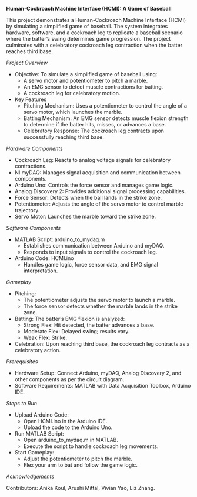**Human-Cockroach Machine Interface (HCMI): A Game of Baseball**

This project demonstrates a Human-Cockroach Machine Interface (HCMI) by simulating a simplified game of baseball. The system integrates hardware, software, and a cockroach leg to replicate a baseball scenario where the batter’s swing determines game progression. The project culminates with a celebratory cockroach leg contraction when the batter reaches third base.

_Project Overview_
- Objective: To simulate a simplified game of baseball using:
  - A servo motor and potentiometer to pitch a marble.
  - An EMG sensor to detect muscle contractions for batting.
  - A cockroach leg for celebratory motion.
- Key Features
  - Pitching Mechanism: Uses a potentiometer to control the angle of a servo motor, which launches the marble.
  - Batting Mechanism: An EMG sensor detects muscle flexion strength to determine if the batter hits, misses, or advances a base.
  - Celebratory Response: The cockroach leg contracts upon successfully reaching third base.

_Hardware Components_
- Cockroach Leg: Reacts to analog voltage signals for celebratory contractions.
- NI myDAQ: Manages signal acquisition and communication between components.
- Arduino Uno: Controls the force sensor and manages game logic.
- Analog Discovery 2: Provides additional signal processing capabilities.
- Force Sensor: Detects when the ball lands in the strike zone.
- Potentiometer: Adjusts the angle of the servo motor to control marble trajectory.
- Servo Motor: Launches the marble toward the strike zone.

_Software Components_
- MATLAB Script: arduino_to_mydaq.m
  - Establishes communication between Arduino and myDAQ.
  - Responds to input signals to control the cockroach leg.
- Arduino Code: HCMI.ino
    - Handles game logic, force sensor data, and EMG signal interpretation.

_Gameplay_
- Pitching:
  - The potentiometer adjusts the servo motor to launch a marble.
  - The force sensor detects whether the marble lands in the strike zone.
- Batting: The batter’s EMG flexion is analyzed:
  - Strong Flex: Hit detected, the batter advances a base.
  - Moderate Flex: Delayed swing; results vary.
  - Weak Flex: Strike.
- Celebration: Upon reaching third base, the cockroach leg contracts as a celebratory action.

_Prerequisites_
- Hardware Setup: Connect Arduino, myDAQ, Analog Discovery 2, and other components as per the circuit diagram.
- Software Requirements: MATLAB with Data Acquisition Toolbox, Arduino IDE.

_Steps to Run_
- Upload Arduino Code:
  - Open HCMI.ino in the Arduino IDE.
  - Upload the code to the Arduino Uno.
- Run MATLAB Script:
  - Open arduino_to_mydaq.m in MATLAB.
  - Execute the script to handle cockroach leg movements.
- Start Gameplay:
  - Adjust the potentiometer to pitch the marble.
  - Flex your arm to bat and follow the game logic.

_Acknowledgements_

Contributors: Anika Koul, Arushi Mittal, Vivian Yao, Liz Zhang.
